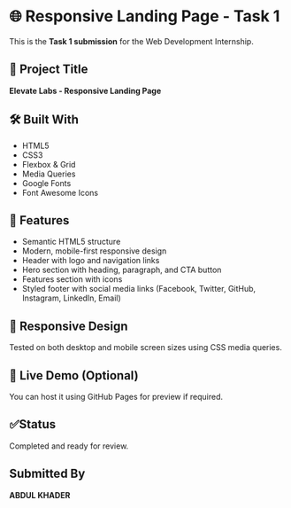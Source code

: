 # 🌐 Responsive Landing Page - Task 1

This is the **Task 1 submission** for the Web Development Internship.

## 🔧 Project Title
**Elevate Labs - Responsive Landing Page**

## 🛠️ Built With
- HTML5
- CSS3
- Flexbox & Grid
- Media Queries
- Google Fonts
- Font Awesome Icons

## 🎯 Features
- Semantic HTML5 structure
- Modern, mobile-first responsive design
- Header with logo and navigation links
- Hero section with heading, paragraph, and CTA button
- Features section with icons
- Styled footer with social media links (Facebook, Twitter, GitHub, Instagram, LinkedIn, Email)

## 📱 Responsive Design
Tested on both desktop and mobile screen sizes using CSS media queries.


## 🔗 Live Demo (Optional)
You can host it using GitHub Pages for preview if required.

## ✅Status
 Completed and ready for review.

## Submitted By
**ABDUL KHADER**


